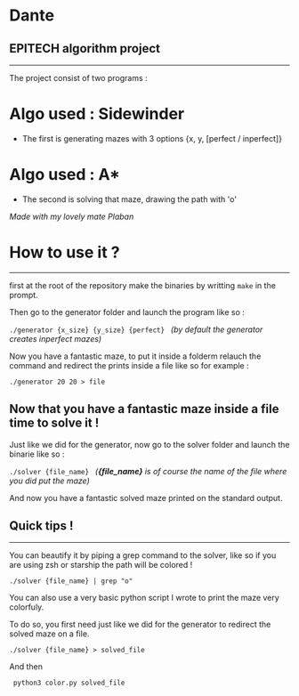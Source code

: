 # Dante

## EPITECH algorithm project 
----
 
The project consist of two programs :
  # Algo used : **Sidewinder**
  -  The first is generating mazes with 3 options {x, y, [perfect / inperfect]}
  # Algo used : **A***
  -  The second is solving that maze, drawing the path with 'o'

*Made with my lovely mate Plaban*

# How to use it ?
----
first at the root of the repository make the binaries by writting ```make``` in the prompt.

Then go to the generator folder and launch the program like so :

```./generator {x_size} {y_size} {perfect} ``` *(by default the generator creates inperfect mazes)*

Now you have a fantastic maze, to put it inside a folderm relauch the command and redirect the prints inside a file like so for example :
 
  ```./generator 20 20 > file ```
 
## Now that you have a fantastic maze inside a file time to solve it !

Just like we did for the generator, now go to the solver folder and launch the binarie like so :

```./solver {file_name} ``` *(**{file_name}** is of course the name of the file where you did put the maze)*

And now you have a fantastic solved maze printed on the standard output.

## Quick tips !
----
You can beautify it by piping a grep command to the solver, like so if you are using zsh or starship the path will be colored !

```./solver {file_name} | grep "o" ```

You can also use a very basic python script I wrote to print the maze very colorfuly.

To do so, you first need just like we did for the generator to redirect the solved maze on a file.

```./solver {file_name} > solved_file```

And then 

``` python3 color.py solved_file```
